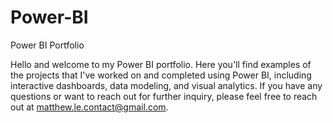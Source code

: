 # Power-BI
Power BI Portfolio

Hello and welcome to my Power BI portfolio. Here you'll find examples of the projects that I've worked on and completed using Power BI, including interactive dashboards, data modeling, and visual analytics. If you have any questions or want to reach out for further inquiry, please feel free to reach out at matthew.le.contact@gmail.com.
